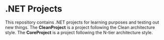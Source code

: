 # .NET Projects

This repository contains .NET projects for learning purposes and testing out new things.
The **CleanProject** is a project following the Clean architecture style.
The **CoreProject** is a project following the N-tier architecture style.
